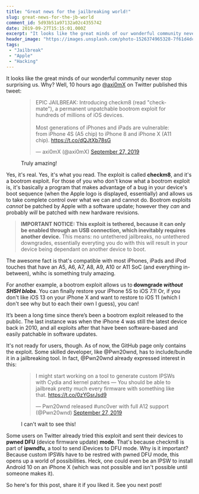 ```yaml
---
title: "Great news for the jailbreaking world!"
slug: great-news-for-the-jb-world
comment_id: 5d93b51a97132a02c4355742
date: 2019-09-27T15:15:01.000Z
excerpt: "It looks like the great minds of our wonderful community never stop surprising us. Why? @axi0mX on Twitter published a bootrom exploit called checkm8, for all devices A5-A11."
header_image: "https://images.unsplash.com/photo-1526374965328-7f61d4dc18c5?ixlib=rb-1.2.1&q=80&fm=jpg&crop=entropy&cs=tinysrgb&w=1080&fit=max&ixid=eyJhcHBfaWQiOjExNzczfQ"
tags: 
 - "Jailbreak"
 - "Apple"
 - "Hacking"
---
```


<p>It looks like the great minds of our wonderful community never stop surprising us. Why? Well, 10 hours ago <a href="https://twitter.com/axi0mX">@axi0mX</a> on Twitter published this tweet:</p><figure class="kg-card kg-embed-card kg-card-hascaption"><blockquote class="twitter-tweet"><p lang="en" dir="ltr">EPIC JAILBREAK: Introducing checkm8 (read &quot;checkmate&quot;), a permanent unpatchable bootrom exploit for hundreds of millions of iOS devices.<br><br>Most generations of iPhones and iPads are vulnerable: from iPhone 4S (A5 chip) to iPhone 8 and iPhone X (A11 chip). <a href="https://t.co/dQJtXb78sG">https://t.co/dQJtXb78sG</a></p>&mdash; axi0mX (@axi0mX) <a href="https://twitter.com/axi0mX/status/1177542201670168576?ref_src=twsrc%5Etfw">September 27, 2019</a></blockquote>
<script async src="https://platform.twitter.com/widgets.js" charset="utf-8"></script>
<figcaption>Truly amazing!</figcaption></figure><p>Yes, it's real. Yes, it's what you read. The exploit is called <strong>checkm8</strong>, and it's a bootrom exploit. For those of you who don't know what a bootrom exploit is, it's basically a program that makes advantage of a bug in your device's boot sequence (when the Apple logo is displayed, essentially) and allows us to take complete control over what we can and cannot do. Bootrom exploits <em>cannot</em> be patched by Apple with a software update; however they <em>can</em> and probably <em>will</em> be patched with new hardware revisions.</p><blockquote><strong>IMPORTANT NOTICE: This exploit is tethered, because it can only be enabled through an USB connection, which inevitably requires another device.</strong> This means: no untethered jailbreaks, no untethered downgrades, essentially everyting you do with this will result in your device being dependant on another device to boot.</blockquote><p>The awesome fact is that's compatible with most iPhones, iPads and iPod touches that have an A5, A6, A7, A8, A9, A10 or A11 SoC (and everything in-between), whihc is something truly amazing.</p><p>For another example, a bootrom exploit allows us to<strong> downgrade <em>without SHSH blobs</em></strong>. You can finally restore your iPhone 5S to iOS 7.1! Or, if you don't like iOS 13 on your iPhone X and want to restore to iOS 11 (which I don't see why but to each their own I guess), you can!</p><p>It’s been a long time since there’s been a bootrom exploit released to the public. The last instance was when the iPhone 4 was still the latest device back in 2010, and all exploits after that have been software-based and easily patchable in software updates.</p><p>It's not ready for users, though. As of now, the GitHub page only contains the exploit. Some skilled developer, like @Pwn20wnd, has to include/bundle it in a jailbreaking tool. In fact, @Pwn20wnd already expressed interest in this:</p><figure class="kg-card kg-embed-card kg-card-hascaption"><blockquote class="twitter-tweet"><p lang="en" dir="ltr">I might start working on a tool to generate custom IPSWs with Cydia and kernel patches — You should be able to jailbreak pretty much every firmware with something like that. <a href="https://t.co/0zYGsrJsd9">https://t.co/0zYGsrJsd9</a></p>&mdash; Pwn20wnd released #unc0ver with full A12 support (@Pwn20wnd) <a href="https://twitter.com/Pwn20wnd/status/1177549412978974720?ref_src=twsrc%5Etfw">September 27, 2019</a></blockquote>
<script async src="https://platform.twitter.com/widgets.js" charset="utf-8"></script>
<figcaption>I can't wait to see this!</figcaption></figure><p>Some users on Twitter already tried this exploit and sent their devices to <strong>pwned DFU</strong> (device firmware update) <strong>mode</strong>. That's because checkm8 is part of <strong>ipwndfu</strong>, a tool to send iDevices to DFU mode. Why is it important? Because custom IPSWs have to be restred with pwned DFU mode, this opens up a world of possibilities. Heck, one could even be an IPSW to install Android 10 on an iPhone X (which was not possible and isn't possible until someone makes it).</p><p>So here's for this post, share it if you liked it. See you next post!</p>